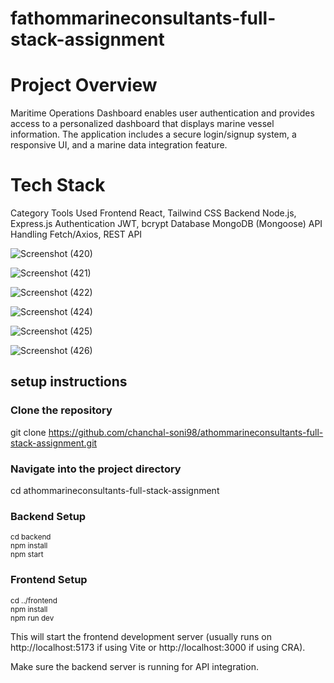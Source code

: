﻿# fathommarineconsultants-full-stack-assignment

 # Project Overview
Maritime Operations Dashboard enables user authentication and provides access to a personalized dashboard that displays marine vessel information. The application includes a secure login/signup system, a responsive UI, and a marine data integration feature.

# Tech Stack
Category	Tools Used
Frontend	React, Tailwind CSS
Backend	Node.js, Express.js
Authentication	JWT, bcrypt
Database	MongoDB (Mongoose)
API Handling	Fetch/Axios, REST API

![Screenshot (420)](https://github.com/user-attachments/assets/db66dc32-6e5d-4fb1-a730-4746390b7c88)

![Screenshot (421)](https://github.com/user-attachments/assets/371f72cc-a3bf-47b7-b7f5-ead9e3faaab6)

![Screenshot (422)](https://github.com/user-attachments/assets/b70d9ca0-ac3b-4815-abdf-0e9e3f956c4a)

![Screenshot (424)](https://github.com/user-attachments/assets/2fa26d20-f317-4894-9931-8a6f2ef8b274)

![Screenshot (425)](https://github.com/user-attachments/assets/6a86ddbd-13ec-4618-8e6f-188200adf9cf)

![Screenshot (426)](https://github.com/user-attachments/assets/3e36619e-a175-4cf2-82c8-ef27e7cdc7a0)

## setup instructions

### Clone the repository
git clone https://github.com/chanchal-soni98/athommarineconsultants-full-stack-assignment.git

### Navigate into the project directory
cd athommarineconsultants-full-stack-assignment

### Backend Setup  
<sub>cd backend</sub>  
<sub>npm install</sub>  
<sub>npm start</sub>  

### Frontend Setup  
<sub>cd ../frontend</sub>  
<sub>npm install</sub>  
<sub>npm run dev</sub> 

This will start the frontend development server (usually runs on http://localhost:5173 if using Vite or http://localhost:3000 if using CRA).

Make sure the backend server is running for API integration.
